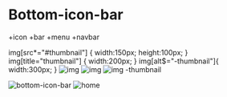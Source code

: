 # Bottom-icon-bar
+icon +bar +menu +navbar


img[src*="#thumbnail"] {
   width:150px;
   height:100px;
}
img[title="thumbnail"] {
   width:200px;
}
img[alt$="-thumbnail"]{
    width:300px;
}
![img]([link](https://user-images.githubusercontent.com/98836519/172958066-b2b6abb2-10cd-4236-894d-c2f3b3335435.jpg)#thumbnail) <!-- src = link#thumbnail -->
![img]([link](https://user-images.githubusercontent.com/98836519/172958066-b2b6abb2-10cd-4236-894d-c2f3b3335435.jpg) "thumbnail") <!-- title = thumbnail -->
![img -thumbnail]([link](https://user-images.githubusercontent.com/98836519/172958066-b2b6abb2-10cd-4236-894d-c2f3b3335435.jpg)) <!-- alt = img -thumbnail -->

![bottom-icon-bar](https://user-images.githubusercontent.com/98836519/172958063-ddcaef69-527e-49f2-ae55-570450801f2b.gif)
![home](https://user-images.githubusercontent.com/98836519/172958066-b2b6abb2-10cd-4236-894d-c2f3b3335435.jpg)
